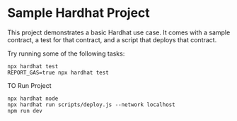 # Sample Hardhat Project

This project demonstrates a basic Hardhat use case. It comes with a sample contract, a test for that contract, and a script that deploys that contract.

Try running some of the following tasks:

```shell
npx hardhat test
REPORT_GAS=true npx hardhat test
```
TO Run Project
```
npx hardhat node
npx hardhat run scripts/deploy.js --network localhost
npm run dev
```
